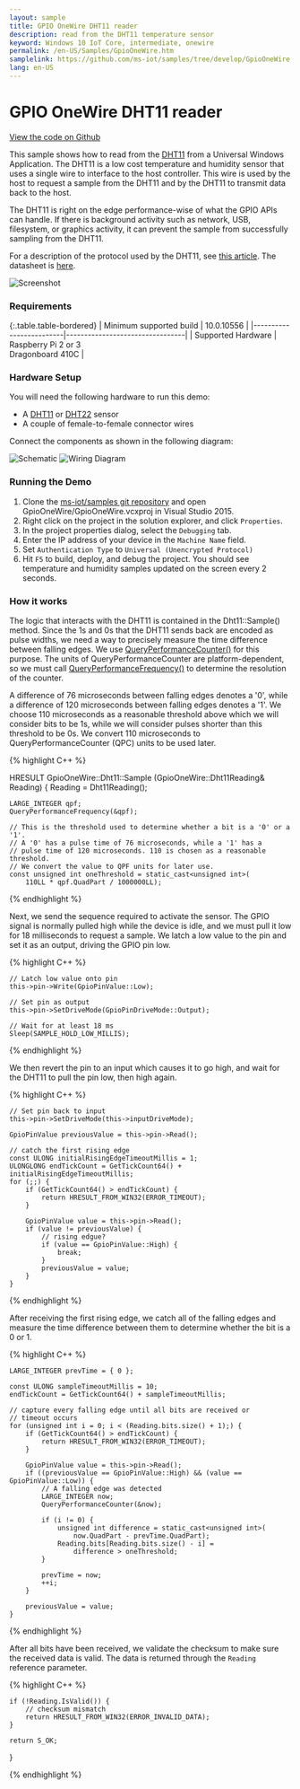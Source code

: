 ```yaml
---
layout: sample
title: GPIO OneWire DHT11 reader
description: read from the DHT11 temperature sensor
keyword: Windows 10 IoT Core, intermediate, onewire
permalink: /en-US/Samples/GpioOneWire.htm
samplelink: https://github.com/ms-iot/samples/tree/develop/GpioOneWire
lang: en-US
---
```


# GPIO OneWire DHT11 reader

[View the code on Github](https://github.com/ms-iot/samples/blob/develop/GpioOneWire)

This sample shows how to read from the [DHT11](https://www.adafruit.com/product/386)
from a Universal Windows Application. The DHT11 is a low cost temperature and
humidity sensor that uses a single wire to interface to the host controller.
This wire is used by the host to request a sample from the DHT11 and
by the DHT11 to transmit data back to the host.

The DHT11 is right on the edge performance-wise of what the GPIO APIs can
handle. If there is background activity such as network, USB, filesystem, or
graphics activity, it can prevent the sample from successfully sampling
from the DHT11.

For a description of the protocol used by the DHT11, see
[this article](http://embedded-lab.com/blog/?p=4333). The datasheet is [here](http://akizukidenshi.com/download/ds/aosong/DHT11.pdf).

![Screenshot]({{site.baseurl}}/Resources/images/GpioOneWireScreen1.png)

### Requirements

{:.table.table-bordered}
| Minimum supported build | 10.0.10556                      |
|-------------------------|---------------------------------|
| Supported Hardware      | Raspberry Pi 2 or 3<br />Dragonboard 410C |

### Hardware Setup

You will need the following hardware to run this demo:

 * A [DHT11](https://www.adafruit.com/product/386) or [DHT22](http://www.adafruit.com/products/385) sensor
 * A couple of female-to-female connector wires

Connect the components as shown in the following diagram:

![Schematic]({{site.baseurl}}/Resources/images/GpioOneWireSchematic.png)
![Wiring Diagram]({{site.baseurl}}/Resources/images/GpioOneWireFritz.png)

### Running the Demo

 1. Clone the [ms-iot/samples git repository](https://github.com/ms-iot/samples/blob/develop/GpioOneWire)
    and open GpioOneWire/GpioOneWire.vcxproj in Visual Studio 2015.
 1. Right click on the project in the solution explorer, and click `Properties`.
 1. In the project properties dialog, select the `Debugging` tab.
 1. Enter the IP address of your device in the `Machine Name` field.
 1. Set `Authentication Type` to `Universal (Unencrypted Protocol)`
 1. Hit `F5` to build, deploy, and debug the project. You should see temperature
    and humidity samples updated on the screen every 2 seconds.

### How it works

The logic that interacts with the DHT11 is contained in the Dht11::Sample()
method. Since the 1s and 0s that the DHT11 sends back are encoded as pulse
widths, we need a way to precisely measure the time difference between
falling edges. We use [QueryPerformanceCounter()](https://msdn.microsoft.com/en-us/library/windows/desktop/ms644904(v=vs.85).aspx)
for this purpose. The units of QueryPerformanceCounter are platform-dependent,
so we must call [QueryPerformanceFrequency()](https://msdn.microsoft.com/en-us/library/windows/desktop/ms644905(v=vs.85).aspx)
to determine the resolution of the counter.

A difference of 76 microseconds between falling edges denotes a '0', while a
difference of 120 microseconds between falling edges denotes a '1'.
We choose 110 microseconds as a reasonable threshold above which we will
consider bits to be 1s, while we will consider pulses shorter
than this threshold to be 0s. We convert 110 microseconds to
QueryPerformanceCounter (QPC) units to be used later.

{% highlight C++ %}

HRESULT GpioOneWire::Dht11::Sample (GpioOneWire::Dht11Reading& Reading)
{
    Reading = Dht11Reading();

    LARGE_INTEGER qpf;
    QueryPerformanceFrequency(&qpf);

    // This is the threshold used to determine whether a bit is a '0' or a '1'.
    // A '0' has a pulse time of 76 microseconds, while a '1' has a
    // pulse time of 120 microseconds. 110 is chosen as a reasonable threshold.
    // We convert the value to QPF units for later use.
    const unsigned int oneThreshold = static_cast<unsigned int>(
        110LL * qpf.QuadPart / 1000000LL);

{% endhighlight %}

Next, we send the sequence required to activate the sensor. The GPIO signal
is normally pulled high while the device is idle, and we must pull it low
for 18 milliseconds to request a sample. We latch a low value to the pin
and set it as an output, driving the GPIO pin low.

{% highlight C++ %}

    // Latch low value onto pin
    this->pin->Write(GpioPinValue::Low);

    // Set pin as output
    this->pin->SetDriveMode(GpioPinDriveMode::Output);

    // Wait for at least 18 ms
    Sleep(SAMPLE_HOLD_LOW_MILLIS);

{% endhighlight %}

We then revert the pin to an input which causes it to go high, and wait for
the DHT11 to pull the pin low, then high again.

{% highlight C++ %}

    // Set pin back to input
    this->pin->SetDriveMode(this->inputDriveMode);

    GpioPinValue previousValue = this->pin->Read();

    // catch the first rising edge
    const ULONG initialRisingEdgeTimeoutMillis = 1;
    ULONGLONG endTickCount = GetTickCount64() + initialRisingEdgeTimeoutMillis;
    for (;;) {
        if (GetTickCount64() > endTickCount) {
            return HRESULT_FROM_WIN32(ERROR_TIMEOUT);
        }

        GpioPinValue value = this->pin->Read();
        if (value != previousValue) {
            // rising edgue?
            if (value == GpioPinValue::High) {
                break;
            }
            previousValue = value;
        }
    }

{% endhighlight %}

After receiving the first rising edge, we catch all of the falling edges
and measure the time difference between them to determine whether the bit
is a 0 or 1.

{% highlight C++ %}

    LARGE_INTEGER prevTime = { 0 };

    const ULONG sampleTimeoutMillis = 10;
    endTickCount = GetTickCount64() + sampleTimeoutMillis;

    // capture every falling edge until all bits are received or
    // timeout occurs
    for (unsigned int i = 0; i < (Reading.bits.size() + 1);) {
        if (GetTickCount64() > endTickCount) {
            return HRESULT_FROM_WIN32(ERROR_TIMEOUT);
        }

        GpioPinValue value = this->pin->Read();
        if ((previousValue == GpioPinValue::High) && (value == GpioPinValue::Low)) {
            // A falling edge was detected
            LARGE_INTEGER now;
            QueryPerformanceCounter(&now);

            if (i != 0) {
                unsigned int difference = static_cast<unsigned int>(
                    now.QuadPart - prevTime.QuadPart);
                Reading.bits[Reading.bits.size() - i] =
                    difference > oneThreshold;
            }

            prevTime = now;
            ++i;
        }

        previousValue = value;
    }

{% endhighlight %}

After all bits have been received, we validate the checksum to make sure the
received data is valid. The data is returned through the `Reading` reference
parameter.

{% highlight C++ %}

    if (!Reading.IsValid()) {
        // checksum mismatch
        return HRESULT_FROM_WIN32(ERROR_INVALID_DATA);
    }

    return S_OK;
}

{% endhighlight %}

